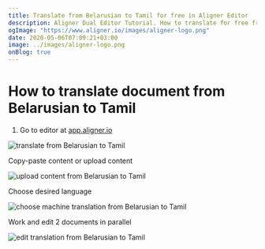 ```yaml
---
title: Translate from Belarusian to Tamil for free in Aligner Editor
description: Aligner Dual Editor Tutorial. How to translate for free from Belarusian to Tamil. Aligner is multilingual document management platform. 
ogImage: "https://www.aligner.io/images/aligner-logo.png"
date: 2020-05-06T07:09:21+03:00
image: ../images/aligner-logo.png
onBlog: true
---
```


# How to translate document from Belarusian to Tamil

1. Go to editor at [app.aligner.io](https://app.aligner.io "Aligner App web page")

![translate from Belarusian to Tamil](../aligner-blank-editor.png "translate from Belarusian to Tamil")

Copy-paste content or upload content

![upload content from Belarusian to Tamil](../aligner-uploaded-document.png "upload content from Belarusian to Tamil")

Choose desired language

![choose machine translation from Belarusian to Tamil](../aligner-language-dropdown.png "choose machine translation from Belarusian to Tamil")

Work and edit 2 documents in parallel

![edit translation from Belarusian to Tamil](../aligner-double-sitded-editor.png "edit translation from Belarusian to Tamil")

